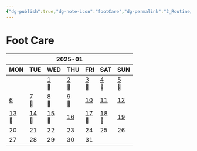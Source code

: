 ```yaml
---
{"dg-publish":true,"dg-note-icon":"footCare","dg-permalink":"2_Routine/3_Monthly/Overview/footCare","tags":["monthly","footCare","overview"],"permalink":"/2_Routine/3_Monthly/Overview/footCare/","dgPassFrontmatter":true,"noteIcon":"footCare"}
---
```


# Foot Care
<table class="habitt" style="width: 100%;"><thead><tr><th class="habitt-head" colspan="7">2025-01</th></tr><tr><th class="habitt-th habitt-th-0">MON</th><th class="habitt-th habitt-th-1">TUE</th><th class="habitt-th habitt-th-2">WED</th><th class="habitt-th habitt-th-3">THU</th><th class="habitt-th habitt-th-4">FRI</th><th class="habitt-th habitt-th-5">SAT</th><th class="habitt-th habitt-th-6">SUN</th></tr></thead><tbody><tr><td class="habitt-td habitt-td--disabled "><div class="habitt-c"><div class="habitt-date"></div><div class="habitt-dots"></div></div></td><td class="habitt-td habitt-td--disabled "><div class="habitt-c"><div class="habitt-date"></div><div class="habitt-dots"></div></div></td><td class="habitt-td habitt-td--1 habitt-td--checked"><div class="habitt-c"><div class="habitt-date"><a class="internal-link" data-href="2_Routine/1_Daily/Beauty/2025-01-01" target="_blank" rel="noopener" href="2_Routine/1_Daily/Beauty/2025-01-01">1</a></div><div class="habitt-dots"><div class="habit-content">🦶
</div></div></div></td><td class="habitt-td habitt-td--2 habitt-td--checked"><div class="habitt-c"><div class="habitt-date"><a class="internal-link" data-href="2_Routine/1_Daily/Beauty/2025-01-02.md" target="_blank" rel="noopener" href="2_Routine/1_Daily/Beauty/2025-01-02.md">2</a></div><div class="habitt-dots"><div class="habit-content">🦶
</div></div></div></td><td class="habitt-td habitt-td--3 habitt-td--checked"><div class="habitt-c"><div class="habitt-date"><a class="internal-link" data-href="2_Routine/1_Daily/Beauty/2025-01-03.md" target="_blank" rel="noopener" href="2_Routine/1_Daily/Beauty/2025-01-03.md">3</a></div><div class="habitt-dots"><div class="habit-content">🦶
</div></div></div></td><td class="habitt-td habitt-td--4 habitt-td--checked"><div class="habitt-c"><div class="habitt-date"><a class="internal-link" data-href="2_Routine/1_Daily/Beauty/2025-01-04" target="_blank" rel="noopener" href="2_Routine/1_Daily/Beauty/2025-01-04">4</a></div><div class="habitt-dots"><div class="habit-content">🦶
</div></div></div></td><td class="habitt-td habitt-td--5 habitt-td--checked"><div class="habitt-c"><div class="habitt-date"><a class="internal-link" data-href="2_Routine/1_Daily/Beauty/2025-01-05.md" target="_blank" rel="noopener" href="2_Routine/1_Daily/Beauty/2025-01-05.md">5</a></div><div class="habitt-dots"><div class="habit-content">🦶
</div></div></div></td></tr><tr><td class="habitt-td habitt-td--6 habitt-td--checked"><div class="habitt-c"><div class="habitt-date"><a class="internal-link" data-href="2_Routine/1_Daily/Beauty/2025-01-06.md" target="_blank" rel="noopener" href="2_Routine/1_Daily/Beauty/2025-01-06.md">6</a></div><div class="habitt-dots"><div class="habit-content"></div></div></div></td><td class="habitt-td habitt-td--7 habitt-td--checked"><div class="habitt-c"><div class="habitt-date"><a class="internal-link" data-href="2_Routine/1_Daily/Beauty/2025-01-07.md" target="_blank" rel="noopener" href="2_Routine/1_Daily/Beauty/2025-01-07.md">7</a></div><div class="habitt-dots"><div class="habit-content">🦶
</div></div></div></td><td class="habitt-td habitt-td--8 habitt-td--checked"><div class="habitt-c"><div class="habitt-date"><a class="internal-link" data-href="2_Routine/1_Daily/Beauty/2025-01-08.md" target="_blank" rel="noopener" href="2_Routine/1_Daily/Beauty/2025-01-08.md">8</a></div><div class="habitt-dots"><div class="habit-content">🦶
</div></div></div></td><td class="habitt-td habitt-td--9 habitt-td--checked"><div class="habitt-c"><div class="habitt-date"><a class="internal-link" data-href="2_Routine/1_Daily/Beauty/2025-01-09.md" target="_blank" rel="noopener" href="2_Routine/1_Daily/Beauty/2025-01-09.md">9</a></div><div class="habitt-dots"><div class="habit-content">🦶
</div></div></div></td><td class="habitt-td habitt-td--10 habitt-td--checked"><div class="habitt-c"><div class="habitt-date"><a class="internal-link" data-href="2_Routine/1_Daily/Beauty/2025-01-10.md" target="_blank" rel="noopener" href="2_Routine/1_Daily/Beauty/2025-01-10.md">10</a></div><div class="habitt-dots"><div class="habit-content"></div></div></div></td><td class="habitt-td habitt-td--11 habitt-td--checked"><div class="habitt-c"><div class="habitt-date"><a class="internal-link" data-href="2_Routine/1_Daily/Beauty/2025-01-11" target="_blank" rel="noopener" href="2_Routine/1_Daily/Beauty/2025-01-11">11</a></div><div class="habitt-dots"><div class="habit-content"></div></div></div></td><td class="habitt-td habitt-td--12 habitt-td--checked"><div class="habitt-c"><div class="habitt-date"><a class="internal-link" data-href="2_Routine/1_Daily/Beauty/2025-01-12.md" target="_blank" rel="noopener" href="2_Routine/1_Daily/Beauty/2025-01-12.md">12</a></div><div class="habitt-dots"><div class="habit-content"></div></div></div></td></tr><tr><td class="habitt-td habitt-td--13 habitt-td--checked"><div class="habitt-c"><div class="habitt-date"><a class="internal-link" data-href="2_Routine/1_Daily/Beauty/2025-01-13.md" target="_blank" rel="noopener" href="2_Routine/1_Daily/Beauty/2025-01-13.md">13</a></div><div class="habitt-dots"><div class="habit-content">🦶
</div></div></div></td><td class="habitt-td habitt-td--14 habitt-td--checked"><div class="habitt-c"><div class="habitt-date"><a class="internal-link" data-href="2_Routine/1_Daily/Beauty/2025-01-14.md" target="_blank" rel="noopener" href="2_Routine/1_Daily/Beauty/2025-01-14.md">14</a></div><div class="habitt-dots"><div class="habit-content">🦶
</div></div></div></td><td class="habitt-td habitt-td--15 habitt-td--checked"><div class="habitt-c"><div class="habitt-date"><a class="internal-link" data-href="2_Routine/1_Daily/Beauty/2025-01-15.md" target="_blank" rel="noopener" href="2_Routine/1_Daily/Beauty/2025-01-15.md">15</a></div><div class="habitt-dots"><div class="habit-content">🦶
</div></div></div></td><td class="habitt-td habitt-td--16 habitt-td--checked"><div class="habitt-c"><div class="habitt-date"><a class="internal-link" data-href="2_Routine/1_Daily/Beauty/2025-01-16.md" target="_blank" rel="noopener" href="2_Routine/1_Daily/Beauty/2025-01-16.md">16</a></div><div class="habitt-dots"><div class="habit-content"></div></div></div></td><td class="habitt-td habitt-td--17 habitt-td--checked"><div class="habitt-c"><div class="habitt-date"><a class="internal-link" data-href="2_Routine/1_Daily/Beauty/2025-01-17.md" target="_blank" rel="noopener" href="2_Routine/1_Daily/Beauty/2025-01-17.md">17</a></div><div class="habitt-dots"><div class="habit-content">🦶
</div></div></div></td><td class="habitt-td habitt-td--18 habitt-td--checked"><div class="habitt-c"><div class="habitt-date"><a class="internal-link" data-href="2_Routine/1_Daily/Beauty/2025-01-18" target="_blank" rel="noopener" href="2_Routine/1_Daily/Beauty/2025-01-18">18</a></div><div class="habitt-dots"><div class="habit-content">🦶
</div></div></div></td><td class="habitt-td habitt-td--19 habitt-td--checked"><div class="habitt-c"><div class="habitt-date"><a class="internal-link" data-href="2_Routine/1_Daily/Beauty/2025-01-19" target="_blank" rel="noopener" href="2_Routine/1_Daily/Beauty/2025-01-19">19</a></div><div class="habitt-dots"><div class="habit-content"></div></div></div></td></tr><tr><td class="habitt-td habitt-td--20 "><div class="habitt-c"><div class="habitt-date">20</div><div class="habitt-dots"></div></div></td><td class="habitt-td habitt-td--21 "><div class="habitt-c"><div class="habitt-date">21</div><div class="habitt-dots"></div></div></td><td class="habitt-td habitt-td--22 "><div class="habitt-c"><div class="habitt-date">22</div><div class="habitt-dots"></div></div></td><td class="habitt-td habitt-td--23 "><div class="habitt-c"><div class="habitt-date">23</div><div class="habitt-dots"></div></div></td><td class="habitt-td habitt-td--24 "><div class="habitt-c"><div class="habitt-date">24</div><div class="habitt-dots"></div></div></td><td class="habitt-td habitt-td--25 "><div class="habitt-c"><div class="habitt-date">25</div><div class="habitt-dots"></div></div></td><td class="habitt-td habitt-td--26 "><div class="habitt-c"><div class="habitt-date">26</div><div class="habitt-dots"></div></div></td></tr><tr><td class="habitt-td habitt-td--27 "><div class="habitt-c"><div class="habitt-date">27</div><div class="habitt-dots"></div></div></td><td class="habitt-td habitt-td--28 "><div class="habitt-c"><div class="habitt-date">28</div><div class="habitt-dots"></div></div></td><td class="habitt-td habitt-td--29 "><div class="habitt-c"><div class="habitt-date">29</div><div class="habitt-dots"></div></div></td><td class="habitt-td habitt-td--30 "><div class="habitt-c"><div class="habitt-date">30</div><div class="habitt-dots"></div></div></td><td class="habitt-td habitt-td--31 "><div class="habitt-c"><div class="habitt-date">31</div><div class="habitt-dots"></div></div></td><td class="habitt-td habitt-td--disabled "><div class="habitt-c"><div class="habitt-date"></div><div class="habitt-dots"></div></div></td><td class="habitt-td habitt-td--disabled "><div class="habitt-c"><div class="habitt-date"></div><div class="habitt-dots"></div></div></td></tr></tbody></table>